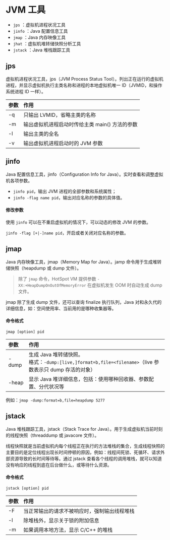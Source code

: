 # JVM 工具

- `jps` ：虚拟机进程状况工具
- `jinfo` ：Java 配置信息工具
- `jmap` ：Java 内存映像工具
- `jhat` ：虚拟机堆转储快照分析工具
- `jstack` ：Java 堆栈跟踪工具


## jps
虚拟机进程状况工具，jps（JVM Process Status Tool）。列出正在运行的虚拟机进程，并显示虚拟机执行主类名称和进程的本地虚拟机唯一 ID（JVMID，和操作系统进程 ID 一样）。

| 参数 | 作用 |
| :-- | :-- |
| -q | 只输出 LVMID，省略主类的名称 |
| -m | 输出虚拟机进程启动时传给主类 main() 方法的参数 |
| -l | 输出主类的全名 |
| -v | 输出虚拟机进程启动时的 JVM 参数 |


## jinfo
Java 配置信息工具，jinfo（Configuration Info for Java）。实时查看和调整虚拟机各项参数。
- `jinfo pid`，输出 JVM 进程的全部参数和系统属性；
- `jinfo -flag name pid`，输出对应名称的参数的具体值。

#### 修改参数
使用 `jinfo` 可以在不重启虚拟机的情况下，可以动态的修改 JVM 的参数。

`jinfo -flag [+|-]name pid`，开启或者关闭对应名称的参数。


## jmap
Java 内存映像工具，jmap（Memory Map for Java）。jamp 命令用于生成堆转储快照（heapdump 或 dump 文件）。

> 除了 `jmap` 命令，HotSpot VM 提供参数 `-XX:+HeapDumpOnOutOfMemoryError` 在虚拟机发生 OOM 时自动生成 dump 文件。

jmap 除了生成 dump 文件，还可以查询 finalize 执行队列，Java 对和永久代的详细信息，如：空间使用率、当前用的是哪种收集器等。

#### 命令格式
`jmap [option] pid`

| 参数 | 作用 |
| :-- | :-- |
| -dump | 生成 Java 堆转储快照。<br>格式：`-dump:[live,]format=b,file=<filename>`（live 参数表示只 dump 存活的对象） |
| -heap | 显示 Java 堆详细信息，包括：使用哪种回收器、参数配置、分代状况等 |

例如：`jmap -dump:format=b,file=heapdump 5277`


## jstack
Java 堆栈跟踪工具，jstack（Stack Trace for Java）。用于生成虚拟机当前时刻的线程快照（threaddump 或 javacore 文件）。

线程快照就是当前虚拟机内每个线程正在执行的方法堆栈的集合，生成线程快照的主要目的是定位线程出现长时间停顿的原因，例如：线程间死锁、死循环、请求外部资源导致的长时间等待等。通过 jstack 查看各个线程的调用堆栈，就可以知道没有响应的线程到底在后台做什么，或等待什么资源。

#### 命令格式
`jstack [option] pid`

| 参数 | 作用 |
| :-- | :-- |
| -F | 当正常输出的请求不被响应时，强制输出线程堆栈 |
| -l | 除堆栈外，显示关于锁的附加信息 |
| -m | 如果调用本地方法，显示 C/C++ 的堆栈 |
